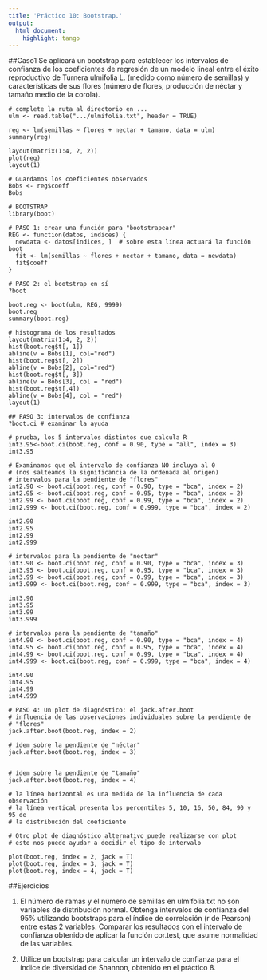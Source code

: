 ```yaml
---
title: 'Práctico 10: Bootstrap.'
output: 
  html_document:
    highlight: tango
---
```


##Caso1
Se aplicará un bootstrap para establecer los intervalos de confianza de los coeficientes de regresión de un modelo lineal entre el éxito reproductivo de Turnera ulmifolia L. (medido como número de semillas) y características de sus flores (número de flores, producción de néctar y tamaño medio de la corola). 
```{r, eval=FALSE}
# complete la ruta al directorio en ...
ulm <- read.table(".../ulmifolia.txt", header = TRUE)

reg <- lm(semillas ~ flores + nectar + tamano, data = ulm)
summary(reg)

layout(matrix(1:4, 2, 2))
plot(reg)
layout(1)

# Guardamos los coeficientes observados
Bobs <- reg$coeff
Bobs

# BOOTSTRAP 
library(boot)

# PASO 1: crear una función para "bootstrapear"
REG <- function(datos, indices) {
  newdata <- datos[indices, ]  # sobre esta línea actuará la función boot	
  fit <- lm(semillas ~ flores + nectar + tamano, data = newdata)
  fit$coeff
}

# PASO 2: el bootstrap en sí
?boot

boot.reg <- boot(ulm, REG, 9999)
boot.reg
summary(boot.reg)
	
# histograma de los resultados
layout(matrix(1:4, 2, 2))
hist(boot.reg$t[, 1]) 
abline(v = Bobs[1], col="red") 
hist(boot.reg$t[, 2]) 
abline(v = Bobs[2], col="red") 
hist(boot.reg$t[, 3]) 
abline(v = Bobs[3], col = "red") 
hist(boot.reg$t[,4]) 
abline(v = Bobs[4], col = "red") 
layout(1)

## PASO 3: intervalos de confianza
?boot.ci # examinar la ayuda

# prueba, los 5 intervalos distintos que calcula R
int3.95<-boot.ci(boot.reg, conf = 0.90, type = "all", index = 3)
int3.95

# Examinamos que el intervalo de confianza NO incluya al 0
# (nos salteamos la significancia de la ordenada al origen)
# intervalos para la pendiente de "flores"
int2.90 <- boot.ci(boot.reg, conf = 0.90, type = "bca", index = 2)
int2.95 <- boot.ci(boot.reg, conf = 0.95, type = "bca", index = 2)
int2.99 <- boot.ci(boot.reg, conf = 0.99, type = "bca", index = 2)
int2.999 <- boot.ci(boot.reg, conf = 0.999, type = "bca", index = 2)

int2.90
int2.95
int2.99
int2.999

# intervalos para la pendiente de "nectar"
int3.90 <- boot.ci(boot.reg, conf = 0.90, type = "bca", index = 3)
int3.95 <- boot.ci(boot.reg, conf = 0.95, type = "bca", index = 3)
int3.99 <- boot.ci(boot.reg, conf = 0.99, type = "bca", index = 3)
int3.999 <- boot.ci(boot.reg, conf = 0.999, type = "bca", index = 3)

int3.90
int3.95
int3.99
int3.999

# intervalos para la pendiente de "tamaño"
int4.90 <- boot.ci(boot.reg, conf = 0.90, type = "bca", index = 4)
int4.95 <- boot.ci(boot.reg, conf = 0.95, type = "bca", index = 4)
int4.99 <- boot.ci(boot.reg, conf = 0.99, type = "bca", index = 4)
int4.999 <- boot.ci(boot.reg, conf = 0.999, type = "bca", index = 4)

int4.90
int4.95
int4.99
int4.999

# PASO 4: Un plot de diagnóstico: el jack.after.boot
# influencia de las observaciones individuales sobre la pendiente de 
# "flores"
jack.after.boot(boot.reg, index = 2) 

# ídem sobre la pendiente de "néctar"
jack.after.boot(boot.reg, index = 3) 


# ídem sobre la pendiente de "tamaño"
jack.after.boot(boot.reg, index = 4) 

# la línea horizontal es una medida de la influencia de cada observación
# la línea vertical presenta los percentiles 5, 10, 16, 50, 84, 90 y 95 de 
# la distribución del coeficiente

# Otro plot de diagnóstico alternativo puede realizarse con plot
# esto nos puede ayudar a decidir el tipo de intervalo

plot(boot.reg, index = 2, jack = T)
plot(boot.reg, index = 3, jack = T)
plot(boot.reg, index = 4, jack = T)
```

##Ejercicios

1. El número de ramas y el número de semillas en ulmifolia.txt no son variables de distribución normal. Obtenga intervalos de confianza del 95% utilizando bootstraps para el índice de correlación (r de Pearson) entre estas 2 variables. Comparar los resultados con el intervalo de confianza obtenido de aplicar la función cor.test, que asume normalidad de las variables.

2. Utilice un bootstrap para calcular un intervalo de confianza para el índice de diversidad de Shannon, obtenido en el práctico 8.